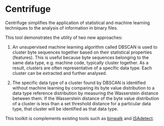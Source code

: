 # Centrifuge

Centrifuge simplifies the application of statistical and machine learning techniques to the analysis of information in binary files. 

This tool demonstrates the utility of two new approaches:

1. An unsupervised machine learning algorithm called DBSCAN is used to cluster byte sequences together based on their statistical properties (features). This is useful because byte sequences belonging to the same data type, e.g. machine code, typically cluster together. As a result, clusters are often representative of a specific data type. Each cluster can be extracted and further analysed. 

2. The specific data type of a cluster found by DBSCAN is identified without machine learning by comparing its byte value distribution to a data type reference distribution by measuring the Wasserstein distance between them. If the Wasserstein distance of the byte value distribution of a cluster is less than a set threshold distance for a particular data type, that cluster will be identified as that data type. 




This toolkit is complements existing tools such as [binwalk](https://github.com/ReFirmLabs/binwalk) and [ISAdetect](https://github.com/kairis/isadetect).

